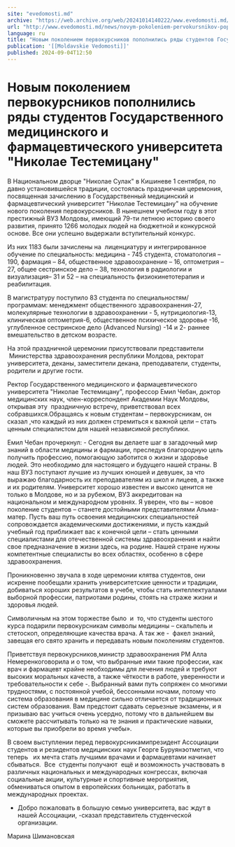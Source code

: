 ```yaml
---
site: "evedomosti.md"
archive: "https://web.archive.org/web/20241014140222/www.evedomosti.md/news/novym-pokoleniem-pervokursnikov-popolnilis-ryady-studentov-g"
url: "http://www.evedomosti.md/news/novym-pokoleniem-pervokursnikov-popolnilis-ryady-studentov-g"
language: ru
title: "Новым поколением первокурсников пополнились ряды студентов Государственного медицинского и фармацевтического университета \"Николае Тестемицану\""
publication: '[[Moldavskie Vedomosti]]'
published: 2024-09-04T12:50
---
```


# Новым поколением первокурсников пополнились ряды студентов Государственного медицинского и фармацевтического университета "Николае Тестемицану"

В Национальном дворце "Николае Сулак" в Кишиневе 1 сентября, по давно установившейся традиции, состоялась праздничная церемония, посвященная зачислению в Государственный медицинский и фармацевтический университет "Николае Тестемицану" на обучение нового поколения первокурсников. В нынешнем учебном году в этот престижный ВУЗ Молдовы, имеющий 79-ти летнюю историю своего развития, принято 1266 молодых людей на бюджетной и конкурсной основе. Все они успешно выдержали вступительный конкурс.

Из них 1183 были зачислены на  лиценциатуру и интегрированное обучение по специальность: медицина - 745 студента, стоматология – 190, фармация – 84, общественное здравоохранение – 16, оптометрия – 27, общее сестринское дело – 38, технология в радиологии и визуализация– 31 и 52 – на специальность физиокинетотерапия и реабилитация.

В магистратуру поступило 83 студента по специальностям/программам: менеджмент общественного здравоохранения-27, молекулярные технологии в здравоохранении - 5, нутрициология-13, клиническая оптометрия-6, общественное психическое здоровье -16, углубленное сестринское дело (Advanced Nursing) -14 и 2- раннее вмешательство в детском возрасте.

На этой праздничной церемонии присутствовали представители  Министерства здравоохранения республики Молдова, ректорат университета, деканы, заместители декана, преподаватели, студенты, родители и другие гости.

Ректор Государственного медицинского и фармацевтического университета "Николае Тестемицану", профессор Емил Чебан, доктор медицинских наук, член-корреспондент Академии Наук Молдовы, открывая эту  праздничную встречу, приветствовал всех собравшихся.Обращаясь к новым студентам – первокурсникам, он сказал ,что каждый из них должен стремиться к важной цели – стать ценным специалистом для нашей независимой республики.

Емил Чебан прочеркнул: - Сегодня вы делаете шаг в загадочный мир знаний в области медицины и фармации, преследуя благородную цель получить профессию, помогающую заботится о жизни и здоровье людей. Это необходимо для настоящего и будущего нашей страны. В наш ВУЗ поступают лучшие из лучших юношей и девушек, за что выражаю благодарность их преподавателям из школ и лицеев, а также и их родителям. Университет хорошо известен и высоко ценится не только в Молдове, но и за рубежом, ВУЗ аккредитован на национальном и международном уровнях. Я уверен, что вы – новое поколение студентов – станете достойными представителями Альма-матер. Пусть ваш путь освоения медицинских специальностей сопровождается академическими достижениями, и пусть каждый учебный год приближает вас к конечной цели – стать ценными специалистами для отечественной системы здравоохранения и найти свое предназначение в жизни здесь, на родине. Нашей стране нужны компетентные специалисты во всех областях, особенно в сфере здравоохранения.

Проникновенно звучала в ходе церемонии клятва студентов, они искренне пообещали хранить университетские ценности и традиции, добиваться хороших результатов в учебе, чтобы стать интеллектуалами выборной профессии, патриотами родины, стоять на страже жизни и здоровья людей.

Символичным на этом торжестве было  и  то, что студенты шестого курса подарили первокурсникам символы медицины – скальпель и стетоскоп, определяющие качества врача. А так же -  факел знаний, завещая его свято хранить и передавать новым поколениям студентов.

Приветствуя первокурсников,министр здравоохранения РМ Алла Немеренкоговорила и о том, что выбранные ими такие профессии, как врач и фармацевт крайне необходимы для лечения людей и требуют высоких моральных качеств, а также чёткости в работе, уверенности и требовательности к себе -. Выбранный вами путь сопряжен со многими трудностями, с постоянной учебой, бессонными ночами, потому что система образования в медицине сильно отличается от традиционных систем образования. Вам предстоит сдавать серьезные экзамены, и я призываю вас учиться очень усердно, потому что в дальнейшем вы сможете рассчитывать только на те знания и практические навыки, которые вы приобрели во время учебы».

В своем выступлении перед первокурсникамипрезидент Ассоциации студентов и резидентов медицинских наук Георге Буруянэотметил, что теперь   их мечта стать лучшими врачами и фармацевтами начинает сбываться.  Все  студенты получают  ещё и возможность участвовать в различных национальных и международных конгрессах, включая социальные акции, культурные и спортивные мероприятия, обмениваться опытом в европейских больницах, работать в международных проектах.

- Добро пожаловать в большую семью университета, вас ждут в нашей Ассоциации, -сказал представитель студенческой организации.

Марина Шимановская